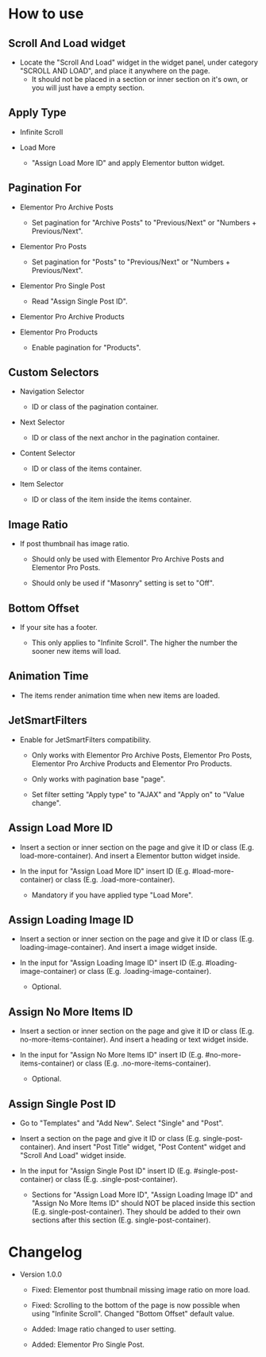 # How to use

## Scroll And Load widget

- Locate the "Scroll And Load" widget in the widget panel, under category "SCROLL AND LOAD", and place it anywhere on the page.
  * It should not be placed in a section or inner section on it's own, or you will just have a empty section.

## Apply Type 

- Infinite Scroll

- Load More

  * "Assign Load More ID" and apply Elementor button widget.
  
## Pagination For

- Elementor Pro Archive Posts

  * Set pagination for "Archive Posts" to "Previous/Next" or "Numbers + Previous/Next".
  
- Elementor Pro Posts

  * Set pagination for "Posts" to "Previous/Next" or "Numbers + Previous/Next".
  
- Elementor Pro Single Post

  * Read "Assign Single Post ID".
  
- Elementor Pro Archive Products
  
- Elementor Pro Products

  * Enable pagination for "Products".
	
## Custom Selectors

- Navigation Selector

  * ID or class of the pagination container.
  
- Next Selector

  * ID or class of the next anchor in the pagination container.
  
- Content Selector

  * ID or class of the items container.
  
- Item Selector

  * ID or class of the item inside the items container.
  
## Image Ratio

- If post thumbnail has image ratio.

  * Should only be used with Elementor Pro Archive Posts and Elementor Pro Posts.
  
  * Should only be used if "Masonry" setting is set to "Off".
     
## Bottom Offset

- If your site has a footer.

  * This only applies to "Infinite Scroll". The higher the number the sooner new items will load. 
   
## Animation Time

- The items render animation time when new items are loaded.

## JetSmartFilters

- Enable for JetSmartFilters compatibility.

  * Only works with Elementor Pro Archive Posts, Elementor Pro Posts, Elementor Pro Archive Products and Elementor Pro Products.
  
  * Only works with pagination base "page".
  
  * Set filter setting "Apply type" to "AJAX" and "Apply on" to "Value change".
   
## Assign Load More ID

- Insert a section or inner section on the page and give it ID or class (E.g. load-more-container). And insert a Elementor button widget inside.

- In the input for "Assign Load More ID" insert ID (E.g. #load-more-container) or class (E.g. .load-more-container).

  * Mandatory if you have applied type "Load More".
   
## Assign Loading Image ID

- Insert a section or inner section on the page and give it ID or class (E.g. loading-image-container). And insert a image widget inside.

- In the input for "Assign Loading Image ID" insert ID (E.g. #loading-image-container) or class (E.g. .loading-image-container).

  * Optional.
   
## Assign No More Items ID

- Insert a section or inner section on the page and give it ID or class (E.g. no-more-items-container). And insert a heading or text widget inside.

- In the input for "Assign No More Items ID" insert ID (E.g. #no-more-items-container) or class (E.g. .no-more-items-container).

  * Optional.
  
## Assign Single Post ID

- Go to "Templates" and "Add New". Select "Single" and "Post".

- Insert a section on the page and give it ID or class (E.g. single-post-container). And insert "Post Title" widget, "Post Content" widget and "Scroll And Load" widget inside.

- In the input for "Assign Single Post ID" insert ID (E.g. #single-post-container) or class (E.g. .single-post-container).

  * Sections for "Assign Load More ID", "Assign Loading Image ID" and "Assign No More Items ID" should NOT be placed inside this section (E.g. single-post-container). They should be added to their own sections after this section (E.g. single-post-container).

# Changelog

- Version 1.0.0

  * Fixed: Elementor post thumbnail missing image ratio on more load.
  
  * Fixed: Scrolling to the bottom of the page is now possible when using "Infinite Scroll". Changed "Bottom Offset" default value.
  
  * Added: Image ratio changed to user setting.
  
  * Added: Elementor Pro Single Post.
  
